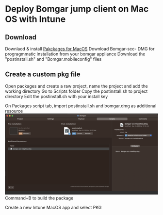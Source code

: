# Deploy Bomgar jump client on Mac OS with Intune

## Download
Downlaod & install [Pakckages for MacOS](http://s.sudre.free.fr/Software/Packages/about.html)
Download Bomgar-scc-<InstallKey> DMG for progragmmatic installation from your bomgar appliance
Download the "postinstall.sh" and "Bomgar.mobileconfig" files

## Create a custom pkg file
Open packages and create a raw project, name the project and add the working directory
Go to Scripts folder
Copy the postinstall.sh to project directory
Edit the postinstall.sh with your install key

On Packages script tab, import postinstall.sh and bomgar.dmg as additional resource
![Screenshot1](image.png)
Command+B to build the package

Create a new Intune MacOS app and select PKG
